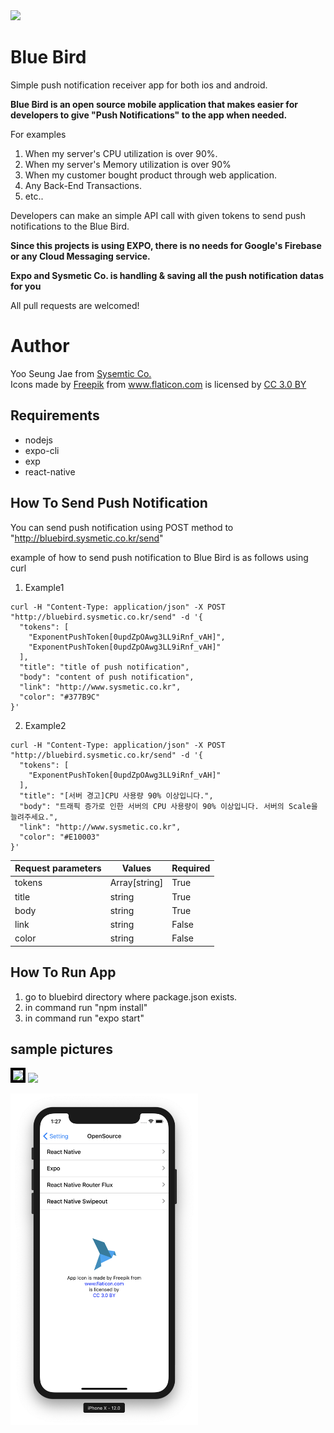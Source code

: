 <img src="./1024bird.png" width="300" />

# Blue Bird

Simple push notification receiver app for both ios and android.


**Blue Bird is an open source mobile application that makes easier for developers to give "Push Notifications" to the app when needed.**


For examples
1. When my server's CPU utilization is over 90%.
2. When my server's Memory utilization is over 90%
3. When my customer bought product through web application.
4. Any Back-End Transactions.
5. etc..

Developers can make an simple API call with given tokens to send push notifications to the Blue Bird.

**Since this projects is using EXPO, there is no needs for Google's Firebase or any Cloud Messaging service.**

**Expo and Sysmetic Co. is handling & saving all the push notification datas for you**

All pull requests are welcomed!

# Author
<div>Yoo Seung Jae from <a href="http://www.sysmetic.co.kr/">Sysemtic Co.</a> </div>
<div>Icons made by <a href="http://www.freepik.com" title="Freepik">Freepik</a> from <a href="https://www.flaticon.com/" title="Flaticon">www.flaticon.com</a> is licensed by <a href="http://creativecommons.org/licenses/by/3.0/" title="Creative Commons BY 3.0" target="_blank">CC 3.0 BY</a></div>

## Requirements
- nodejs
- expo-cli
- exp
- react-native

## How To Send Push Notification
You can send push notification using POST method to "http://bluebird.sysmetic.co.kr/send"

example of how to send push notification to Blue Bird is as follows using curl

1. Example1
```
curl -H "Content-Type: application/json" -X POST "http://bluebird.sysmetic.co.kr/send" -d '{
  "tokens": [
    "ExponentPushToken[0updZpOAwg3LL9iRnf_vAH]",
    "ExponentPushToken[0updZpOAwg3LL9iRnf_vAH]"
  ],
  "title": "title of push notification",
  "body": "content of push notification",
  "link": "http://www.sysmetic.co.kr",
  "color": "#377B9C"
}'
```
2. Example2
```
curl -H "Content-Type: application/json" -X POST "http://bluebird.sysmetic.co.kr/send" -d '{
  "tokens": [
    "ExponentPushToken[0updZpOAwg3LL9iRnf_vAH]"
  ],
  "title": "[서버 경고]CPU 사용량 90% 이상입니다.",
  "body": "트래픽 증가로 인한 서버의 CPU 사용량이 90% 이상입니다. 서버의 Scale을 늘려주세요.",
  "link": "http://www.sysmetic.co.kr",
  "color": "#E10003"
}'
```

Request parameters | Values | Required
---------- | ------ | -------
tokens | Array[string] | True
title | string | True
body | string | True
link | string | False
color | string | False



## How To Run App
1. go to bluebird directory where package.json exists.
2. in command run "npm install"
3. in command run "expo start"


## sample pictures
<kbd><img src="./sample1.png" width="300" style="border: 4px solid black;"/></kbd>
<kbd>
<img src="./sample2.png" width="300" />
</kbd>

<kbd>
<img src="./sample3.png" width="300" />
</kbd>
